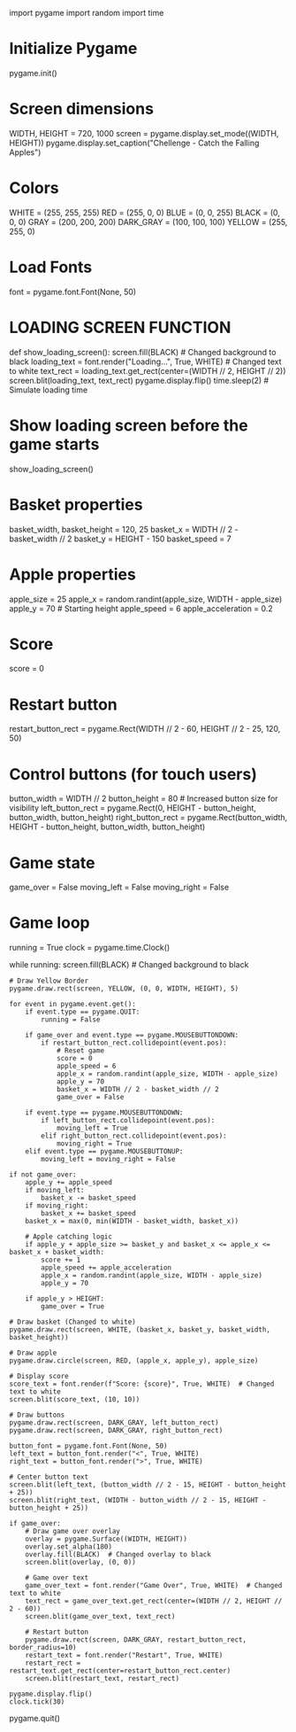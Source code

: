 import pygame
import random
import time

# Initialize Pygame
pygame.init()

# Screen dimensions
WIDTH, HEIGHT = 720, 1000
screen = pygame.display.set_mode((WIDTH, HEIGHT))
pygame.display.set_caption("Chellenge - Catch the Falling Apples")

# Colors
WHITE = (255, 255, 255)
RED = (255, 0, 0)
BLUE = (0, 0, 255)
BLACK = (0, 0, 0)
GRAY = (200, 200, 200)
DARK_GRAY = (100, 100, 100)
YELLOW = (255, 255, 0)

# Load Fonts
font = pygame.font.Font(None, 50)

# LOADING SCREEN FUNCTION
def show_loading_screen():
    screen.fill(BLACK)  # Changed background to black
    loading_text = font.render("Loading...", True, WHITE)  # Changed text to white
    text_rect = loading_text.get_rect(center=(WIDTH // 2, HEIGHT // 2))
    screen.blit(loading_text, text_rect)
    pygame.display.flip()
    time.sleep(2)  # Simulate loading time

# Show loading screen before the game starts
show_loading_screen()

# Basket properties
basket_width, basket_height = 120, 25
basket_x = WIDTH // 2 - basket_width // 2
basket_y = HEIGHT - 150
basket_speed = 7

# Apple properties
apple_size = 25
apple_x = random.randint(apple_size, WIDTH - apple_size)
apple_y = 70  # Starting height
apple_speed = 6
apple_acceleration = 0.2

# Score
score = 0

# Restart button
restart_button_rect = pygame.Rect(WIDTH // 2 - 60, HEIGHT // 2 - 25, 120, 50)

# Control buttons (for touch users)
button_width = WIDTH // 2
button_height = 80  # Increased button size for visibility
left_button_rect = pygame.Rect(0, HEIGHT - button_height, button_width, button_height)
right_button_rect = pygame.Rect(button_width, HEIGHT - button_height, button_width, button_height)

# Game state
game_over = False
moving_left = False
moving_right = False

# Game loop
running = True
clock = pygame.time.Clock()

while running:
    screen.fill(BLACK)  # Changed background to black

    # Draw Yellow Border
    pygame.draw.rect(screen, YELLOW, (0, 0, WIDTH, HEIGHT), 5)  

    for event in pygame.event.get():
        if event.type == pygame.QUIT:
            running = False

        if game_over and event.type == pygame.MOUSEBUTTONDOWN:
            if restart_button_rect.collidepoint(event.pos):
                # Reset game
                score = 0
                apple_speed = 6
                apple_x = random.randint(apple_size, WIDTH - apple_size)
                apple_y = 70
                basket_x = WIDTH // 2 - basket_width // 2
                game_over = False

        if event.type == pygame.MOUSEBUTTONDOWN:
            if left_button_rect.collidepoint(event.pos):
                moving_left = True
            elif right_button_rect.collidepoint(event.pos):
                moving_right = True
        elif event.type == pygame.MOUSEBUTTONUP:
            moving_left = moving_right = False

    if not game_over:
        apple_y += apple_speed
        if moving_left:
            basket_x -= basket_speed
        if moving_right:
            basket_x += basket_speed
        basket_x = max(0, min(WIDTH - basket_width, basket_x))

        # Apple catching logic
        if apple_y + apple_size >= basket_y and basket_x <= apple_x <= basket_x + basket_width:
            score += 1
            apple_speed += apple_acceleration
            apple_x = random.randint(apple_size, WIDTH - apple_size)
            apple_y = 70  

        if apple_y > HEIGHT:
            game_over = True  

    # Draw basket (Changed to white)
    pygame.draw.rect(screen, WHITE, (basket_x, basket_y, basket_width, basket_height))

    # Draw apple
    pygame.draw.circle(screen, RED, (apple_x, apple_y), apple_size)

    # Display score
    score_text = font.render(f"Score: {score}", True, WHITE)  # Changed text to white
    screen.blit(score_text, (10, 10))

    # Draw buttons
    pygame.draw.rect(screen, DARK_GRAY, left_button_rect)
    pygame.draw.rect(screen, DARK_GRAY, right_button_rect)

    button_font = pygame.font.Font(None, 50)
    left_text = button_font.render("<", True, WHITE)
    right_text = button_font.render(">", True, WHITE)
    
    # Center button text
    screen.blit(left_text, (button_width // 2 - 15, HEIGHT - button_height + 25))
    screen.blit(right_text, (WIDTH - button_width // 2 - 15, HEIGHT - button_height + 25))

    if game_over:
        # Draw game over overlay
        overlay = pygame.Surface((WIDTH, HEIGHT))
        overlay.set_alpha(180)
        overlay.fill(BLACK)  # Changed overlay to black
        screen.blit(overlay, (0, 0))

        # Game over text
        game_over_text = font.render("Game Over", True, WHITE)  # Changed text to white
        text_rect = game_over_text.get_rect(center=(WIDTH // 2, HEIGHT // 2 - 60))
        screen.blit(game_over_text, text_rect)

        # Restart button
        pygame.draw.rect(screen, DARK_GRAY, restart_button_rect, border_radius=10)
        restart_text = font.render("Restart", True, WHITE)
        restart_rect = restart_text.get_rect(center=restart_button_rect.center)
        screen.blit(restart_text, restart_rect)

    pygame.display.flip()
    clock.tick(30)

pygame.quit()
